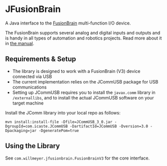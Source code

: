 # JFusionBrain

A Java interface to the [FusionBrain](http://www.mp3car.com/fusion-brain/) multi-function I/O device.

The FusionBrain supports several analog and digital inputs and outputs and is handy in all types of
automation and robotics projects. Read more about it in [the manual](https://github.com/willmeyer/jfusionbrain/blob/master/docs/Fusion%20Brain.doc).

## Requirements & Setup

- The library is designed to work with a FusionBrain (V3) device connected via USB
- The current implementation relies on the JCommUSB package for USB communications
- Setting up JCommUSB requires you to install the `javax.comm` library in `/externallibs`, and to
  install the actual JCommUSB software on your target machine

Install the JComm library into your local repo as follows:
 
`mvn install:install-file -Dfile=JCommUSB_3_0.jar -DgroupId=com.icaste.JCommUSB -DartifactId=JCommUSB -Dversion=3.0 -Dpackaging=jar -DgeneratePom=true`

## Using the Library

See `com.willmeyer.jfusionbrain.FusionBrainV3` for the core interface.



